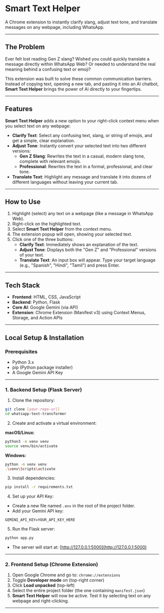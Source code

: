 # Smart Text Helper

A Chrome extension to instantly clarify slang, adjust text tone, and translate messages on any webpage, including WhatsApp.

---

## The Problem

Ever felt lost reading Gen Z slang? Wished you could quickly translate a message directly within WhatsApp Web? Or needed to understand the real meaning behind a confusing text or emoji?

This extension was built to solve these common communication barriers. Instead of copying text, opening a new tab, and pasting it into an AI chatbot, **Smart Text Helper** brings the power of AI directly to your fingertips.

---

## Features

**Smart Text Helper** adds a new option to your right-click context menu when you select text on any webpage:

- **Clarify Text**: Select any confusing text, slang, or string of emojis, and get a simple, clear explanation.
- **Adjust Tone**: Instantly convert your selected text into two different versions:
  - **Gen Z Slang**: Rewrites the text in a casual, modern slang tone, complete with relevant emojis.
  - **Professional**: Rewrites the text in a formal, professional, and clear tone.
- **Translate Text**: Highlight any message and translate it into dozens of different languages without leaving your current tab.

---

## How to Use

1. Highlight (select) any text on a webpage (like a message in WhatsApp Web).
2. Right-click on the highlighted text.
3. Select **Smart Text Helper** from the context menu.
4. The extension popup will open, showing your selected text.
5. Click one of the three buttons:
   - **Clarify Text**: Immediately shows an explanation of the text.
   - **Adjust Tone**: Displays both the "Gen Z" and "Professional" versions of your text.
   - **Translate Text**: An input box will appear. Type your target language (e.g., "Spanish", "Hindi", "Tamil") and press Enter.

---

## Tech Stack

- **Frontend**: HTML, CSS, JavaScript  
- **Backend**: Python, Flask  
- **Core AI**: Google Gemini (via API)  
- **Extension**: Chrome Extension (Manifest v3) using Context Menus, Storage, and Action APIs

---

## Local Setup & Installation

### Prerequisites

- Python 3.x  
- pip (Python package installer)  
- A Google Gemini API Key  

---

### 1. Backend Setup (Flask Server)

1. Clone the repository:

```bash
git clone [your-repo-url]
cd whatsapp-text-transformer
```

2. Create and activate a virtual environment:

**macOS/Linux:**

```bash
python3 -m venv venv
source venv/bin/activate
```

**Windows:**

```bash
python -m venv venv
.\venv\Scripts\activate
```

3. Install dependencies:

```bash
pip install -r requirements.txt
```

4. Set up your API Key:

- Create a new file named `.env` in the root of the project folder.  
- Add your Gemini API key:

```env
GEMINI_API_KEY=YOUR_API_KEY_HERE
```

5. Run the Flask server:

```bash
python app.py
```

- The server will start at: [http://127.0.0.1:5000](http://127.0.0.1:5000)

---

### 2. Frontend Setup (Chrome Extension)

1. Open Google Chrome and go to: `chrome://extensions`
2. Toggle **Developer mode** on (top-right corner)
3. Click **Load unpacked** (top-left)
4. Select the entire project folder (the one containing `manifest.json`)
5. **Smart Text Helper** will now be active. Test it by selecting text on any webpage and right-clicking.

---
